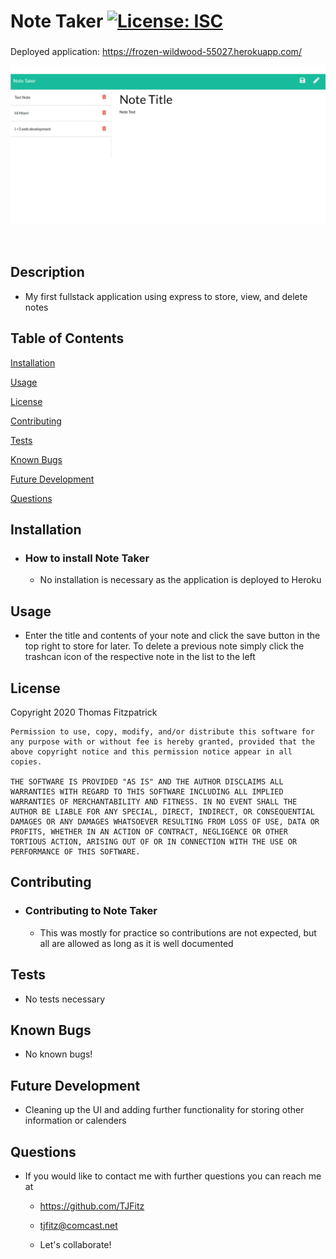 # Note Taker [![License: ISC](https://img.shields.io/badge/License-ISC-blue.svg)](https://opensource.org/licenses/ISC)
    
### 

Deployed application: https://frozen-wildwood-55027.herokuapp.com/


![](https://github.com/TJFitz/Note_Taker/blob/master/images/Note-Taker.png)

<br>

## Description

  * My first fullstack application using express to store, view, and delete notes

## Table of Contents

[Installation](#installation)

[Usage](#usage)

[License](#license)

[Contributing](#contributing)

[Tests](#tests)

[Known Bugs](#known-bugs)

[Future Development](#future-development)

[Questions](#questions)

## Installation

  * ### How to install Note Taker

    * No installation is necessary as the application is deployed to Heroku

## Usage

  * Enter the title and contents of your note and click the save button in the top right to store for later. To delete a previous note simply click the trashcan icon of the respective note in the list to the left

## License

Copyright 2020 Thomas Fitzpatrick

    Permission to use, copy, modify, and/or distribute this software for any purpose with or without fee is hereby granted, provided that the above copyright notice and this permission notice appear in all copies.

    THE SOFTWARE IS PROVIDED "AS IS" AND THE AUTHOR DISCLAIMS ALL WARRANTIES WITH REGARD TO THIS SOFTWARE INCLUDING ALL IMPLIED WARRANTIES OF MERCHANTABILITY AND FITNESS. IN NO EVENT SHALL THE AUTHOR BE LIABLE FOR ANY SPECIAL, DIRECT, INDIRECT, OR CONSEQUENTIAL DAMAGES OR ANY DAMAGES WHATSOEVER RESULTING FROM LOSS OF USE, DATA OR PROFITS, WHETHER IN AN ACTION OF CONTRACT, NEGLIGENCE OR OTHER TORTIOUS ACTION, ARISING OUT OF OR IN CONNECTION WITH THE USE OR PERFORMANCE OF THIS SOFTWARE.

## Contributing

  * ### Contributing to Note Taker

    * This was mostly for practice so contributions are not expected, but all are allowed as long as it is well documented

## Tests

  * No tests necessary

## Known Bugs

  * No known bugs!

## Future Development

  * Cleaning up the UI and adding further functionality for storing other information or calenders

## Questions

  * If you would like to contact me with further questions you can reach me at 

    * https://github.com/TJFitz

    * tjfitz@comcast.net

    * Let's collaborate!
